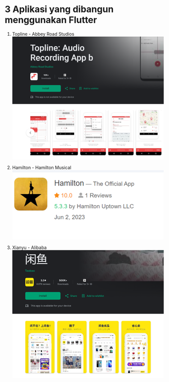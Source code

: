 # 3 Aplikasi yang dibangun menggunakan Flutter

1. Topline - Abbey Road Studios
![topline](image.png)

1. Hamilton - Hamilton Musical 
![Hamilton](image-1.png)

1. Xianyu - Alibaba
![Xianyu](image-2.png)
